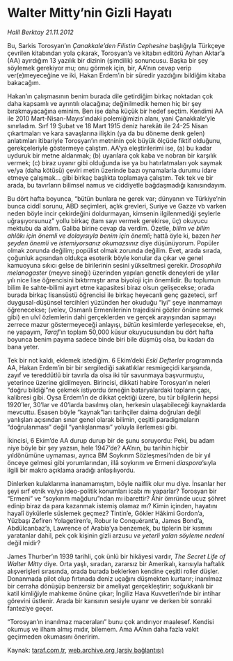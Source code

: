 # Walter Mitty’nin Gizli Hayatı

*Halil Berktay 21.11.2012*

<div class="yazi"><p>Bu, Sarkis Torosyan’ın <i>Çanakkale’den Filistin Cephesine</i> başlığıyla Türkçeye çevrilen kitabından yola çıkarak, Torosyan’a ve kitabın editörü Ayhan Aktar’a (AA) ayırdığım 13 yazılık bir dizinin (şimdilik) sonuncusu. Başka bir şey söylemek gerekiyor mu; onu görmek için, bir, AA’nın cevap verip ver(e)meyeceğine ve iki, Hakan Erdem’in bir süredir yazdığını bildiğim kitaba bakacağım. </p>
<p>Hakan’ın çalışmasının benim burada dile getirdiğim birkaç noktadan çok daha kapsamlı ve ayrıntılı olacağına; değinilmedik hemen hiç bir şey bırakmayacağına eminim. Ben ise daha küçük bir hedef seçtim. Kendimi AA ile 2010 Mart-Nisan-Mayıs’ındaki polemiğimizin alanı, yani Çanakkale’yle sınırladım. Sırf 19 Şubat ve 18 Mart 1915 deniz harekâtı ile 24-25 Nisan çıkartmaları ve kara savaşlarına ilişkin (ya da bu döneme denk gelen) anlatımları itibariyle Torosyan’ın metninin çok büyük ölçüde fiktif olduğunu, gerekçeleriyle göstermeye çalıştım. AA’ya eleştirilerimi ise, (a) bu kadar uyduruk bir metne aldanmak; (b) uyarılara çok kaba ve nobran bir karşılık vermek; (c) biraz uyanır gibi olduğunda ise ya bu hatırlatmaları yok saymak ve/ya (daha kötüsü) çeviri metin üzerinde bazı oynamalarla durumu idare etmeye çalışmak... gibi birkaç başlıkta toplamaya çalıştım. Tek tek ve bir arada, bu tavırların bilimsel namus ve ciddiyetle bağdaşmadığı kanısındayım.</p>
<p>Bu dört hafta boyunca, “bütün bunlara ne gerek var; dünyanın ve Türkiye’nin bunca ciddî sorunu, ABD seçimleri, açlık grevleri, Suriye ve Gazze vb varken neden böyle incir çekirdeğini doldurmayan, kimsenin ilgilenmediği şeylerle uğraşıyorsunuz” yollu birkaç (tam sayı vermek gerekirse, üç) okuyucu mektubu da aldım. Galiba birine cevap da verdim. Özetle, <i>bilim ve bilim ahlâkı için önemli ve dolayısıyla benim için önemli</i>; hattâ öyle ki, bazen <i>her şeyden önemli</i> ve <i>istemiyorsanız okumazsınız</i> diye düşünüyorum. Popüler olmak zorunda değilim; popülist olmak zorunda değilim. Evet, arada sırada, çoğunluk açısından oldukça esoterik böyle konular da çıkar ve genel kamuoyuna sıkıcı gelse de birilerinin sesini yükseltmesi gerekir. <i>Drosophila melanogaster</i> (meyve sineği) üzerinden yapılan genetik deneyleri de yıllar yılı nice lise öğrencisini bıktırmıştır ama biyoloji için önemlidir. Bu toplumun bilim ile sahte-bilimi ayırt etme kapasitesi biraz olsun gelişecekse; orada burada birkaç lisansüstü öğrencisi ile birkaç heyecanlı genç gazeteci, sırf duygusal-düşünsel tercihleri yüzünden her okuduğu “iyi” şeye inanmamayı öğrenecekse; (velev, Osmanlı Ermenilerinin trajedisini gözler önüne sermek gibi) en ulvî özlemlerin dahi gerçeklerden ve gerçek arayışından sapmayı zerrece mazur göstermeyeceği anlayışı, <i>bütün</i> kesimlerde yerleşecekse, eh, ne yapayım, <i>Taraf</i>’ın toplam 50,000 küsur okuyucusundan bu dört hafta boyunca benim payıma sadece binde biri bile düşmüş olsa, bu kadarı da bana yeter.   </p>
<p>Tek bir not kaldı, eklemek istediğim. 6 Ekim’deki <i>Eski Defterler</i> programında AA, Hakan Erdem’in bir bir sergilediği sakatlıklar resmigeçidi karşısında, zayıf ve tereddütlü bir tavırla da olsa iki tür savunmaya başvurmuştu, yeterince üzerine gidilmeyen. Birincisi, dikkati habire Torosyan’ın neleri “doğru bildiği”ne çekmek istiyordu   örneğin bataryalardaki topların çapı, kalibresi gibi. Oysa Erdem’in de dikkat çektiği üzere, bu tür bilgilerin hepsi 1920’ler, 30’lar ve 40’larda basılmış olan, herkesin ulaşabileceği kaynaklarda mevcuttu. Esasen böyle “kaynak”ları tarihçiler daima doğruları değil yanlışları açısından sınar   genel olarak bilimin, çeşitli paradigmaların “doğrulanması” değil “yanlışlanması” yoluyla ilerlemesi gibi.   </p>
<p>İkincisi, 6 Ekim’de AA durup durup bir de şunu soruyordu: Peki, bu adam niye böyle bir şey yazsın, hele 1947’de? AA’nın, bu tarihin hiçbir yıldönümüne uymaması, ayrıca BM Soykırım Sözleşmesi’nden de bir yıl önceye gelmesi gibi yorumlarından, illâ soykırım ve Ermeni <i>diaspora</i>’sıyla ilgili bir makro açıklama aradığı anlaşılıyordu.  </p>
<p>Dinlerken kulaklarıma inanamamıştım, böyle naiflik olur mu diye. İnsanlar her şeyi sırf etnik ve/ya ideo-politik konumları icabı mı yaparlar? Torosyan bir “Ermeni” ve “soykırım mağduru”ndan mı ibarettir? Âhir ömründe ucuz şöhret edinip biraz da para kazanmak istemiş olamaz mı? Kimin içinden, hayatını hayalî öykülerle süslemek geçmez? Tintin’e, Gökler Hâkimi Gordon’a, Yüzbaşı Zefiren Yolagetiren’e, Robur le Conquérant’a, James Bond’a, Abdülcanbaz’a, Lawrence of Arabia’ya benzemek, bu tiplerin bir kısmını yaratanlar dahil, pek çok kişinin gizli arzusu <i>ve yeterli yalan söyleme nedeni</i> değil midir? </p>
<p>James Thurber’ın 1939 tarihli, çok ünlü bir hikâyesi vardır, <i>The Secret Life of Walter Mitty</i> diye. Orta yaşlı, sıradan, zararsız bir Amerikalı, karısıyla haftalık alışverişleri sırasında, orada burada beklerken kendine çeşitli roller düşler. Donanmada pilot olup fırtınada deniz uçağını düşmekten kurtarır; inanılmaz bir cerraha dönüşüp benzersiz bir ameliyat gerçekleştirir; soğukkanlı bir katil kimliğiyle mahkeme önüne çıkar; İngiliz Hava Kuvvetleri’nde bir intihar görevini üstlenir. Arada bir karısının sesiyle uyanır ve derken bir sonraki fanteziye geçer.</p>
<p>“Torosyan’ın inanılmaz maceraları” bunu çok andırıyor maalesef. Kendisi okumuş ve ilham almış mıdır, bilemem. Ama AA’nın daha fazla vakit geçirmeden okumasını öneririm.</p>
</div>

Kaynak: [taraf.com.tr](http://www.taraf.com.tr/halil-berktay/makale-walter-mitty-nin-gizli-hayati.htm), [web.archive.org (arşiv bağlantısı)](http://web.archive.org/web/20131022030232/http://www.taraf.com.tr/halil-berktay/makale-walter-mitty-nin-gizli-hayati.htm)
